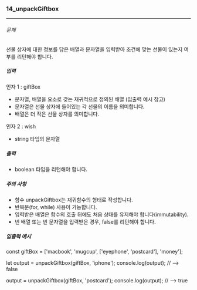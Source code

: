 ### 14_unpackGiftbox

***

###### 문제 

선물 상자에 대한 정보를 담은 배열과 문자열을 입력받아 조건에 맞는 선물이 있는지 여부를 리턴해야 합니다.

##### 입력

인자 1 : giftBox
- 문자열, 배열을 요소로 갖는 재귀적으로 정의된 배열 (입출력 예시 참고)
- 문자열은 선물 상자에 들어있는 각 선물의 이름을 의미합니다.
- 배열은 더 작은 선물 상자를 의미합니다.

인자 2 : wish
- string 타입의 문자열

##### 출력

- boolean 타입을 리턴해야 합니다.

##### 주의 사항

- 함수 unpackGiftbox는 재귀함수의 형태로 작성합니다.
- 반복문(for, while) 사용이 가능합니다.
- 입력받은 배열은 함수의 호출 뒤에도 처음 상태를 유지해야 합니다(immutability).
- 빈 배열 또는 빈 문자열을 입력받은 경우, false를 리턴해야 합니다.

##### 입출력 예시

const giftBox = ['macbook', 'mugcup', ['eyephone', 'postcard'], 'money'];

let output = unpackGiftbox(giftBox, 'iphone');
console.log(output); // --> false

output = unpackGiftbox(giftBox, 'postcard');
console.log(output); // --> true
